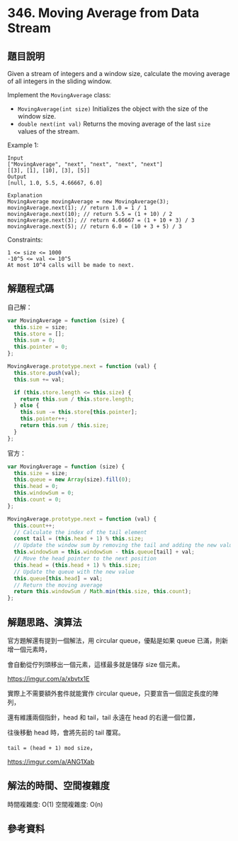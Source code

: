 # 346. Moving Average from Data Stream

## 題目說明

Given a stream of integers and a window size, calculate the moving average of all integers in the sliding window.

Implement the `MovingAverage` class:

* `MovingAverage(int size)` Initializes the object with the size of the window size.
* `double next(int val)` Returns the moving average of the last `size` values of the stream.
 

Example 1:

```
Input
["MovingAverage", "next", "next", "next", "next"]
[[3], [1], [10], [3], [5]]
Output
[null, 1.0, 5.5, 4.66667, 6.0]

Explanation
MovingAverage movingAverage = new MovingAverage(3);
movingAverage.next(1); // return 1.0 = 1 / 1
movingAverage.next(10); // return 5.5 = (1 + 10) / 2
movingAverage.next(3); // return 4.66667 = (1 + 10 + 3) / 3
movingAverage.next(5); // return 6.0 = (10 + 3 + 5) / 3
```

Constraints:

```
1 <= size <= 1000
-10^5 <= val <= 10^5
At most 10^4 calls will be made to next.
```

## 解題程式碼

自己解：

```javascript
var MovingAverage = function (size) {
  this.size = size;
  this.store = [];
  this.sum = 0;
  this.pointer = 0;
};

MovingAverage.prototype.next = function (val) {
  this.store.push(val);
  this.sum += val;

  if (this.store.length <= this.size) {
    return this.sum / this.store.length;
  } else {
    this.sum -= this.store[this.pointer];
    this.pointer++;
    return this.sum / this.size;
  }
};
```

官方：

```javascript
var MovingAverage = function (size) {
  this.size = size;
  this.queue = new Array(size).fill(0);
  this.head = 0;
  this.windowSum = 0;
  this.count = 0;
};

MovingAverage.prototype.next = function (val) {
  this.count++;
  // Calculate the index of the tail element
  const tail = (this.head + 1) % this.size;
  // Update the window sum by removing the tail and adding the new value
  this.windowSum = this.windowSum - this.queue[tail] + val;
  // Move the head pointer to the next position
  this.head = (this.head + 1) % this.size;
  // Update the queue with the new value
  this.queue[this.head] = val;
  // Return the moving average
  return this.windowSum / Math.min(this.size, this.count);
};
```

## 解題思路、演算法

官方題解還有提到一個解法，用 circular queue，優點是如果 queue 已滿，則新增一個元素時，

會自動從佇列頭移出一個元素，這樣最多就是儲存 size 個元素。

https://imgur.com/a/xbvtx1E

實際上不需要額外套件就能實作 circular queue，只要宣告一個固定長度的陣列，

還有維護兩個指針，head 和 tail，tail 永遠在 head 的右邊一個位置，

往後移動 head 時，會將先前的 tail 覆寫。

`tail = (head + 1) mod size`，

https://imgur.com/a/ANG1Xab

## 解法的時間、空間複雜度

時間複雜度: O(1)
空間複雜度: O(n)

## 參考資料
